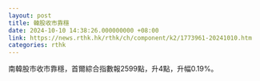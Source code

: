 ```yaml
---
layout: post
title: 韓股收市靠穩
date: 2024-10-10 14:38:26.000000000 +08:00
link: https://news.rthk.hk/rthk/ch/component/k2/1773961-20241010.htm
categories: rthk
---
```


南韓股市收市靠穩，首爾綜合指數報2599點，升4點，升幅0.19%。
